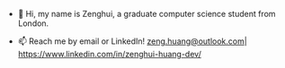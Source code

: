 - 👋 Hi, my name is Zenghui, a graduate computer science student from London. 

- 📫  Reach me by email or LinkedIn! zeng.huang@outlook.com| https://www.linkedin.com/in/zenghui-huang-dev/

<!---
zenghuihuang/zenghuihuang is a ✨ special ✨ repository because its `README.md` (this file) appears on your GitHub profile.
You can click the Preview link to take a look at your changes.
--->
